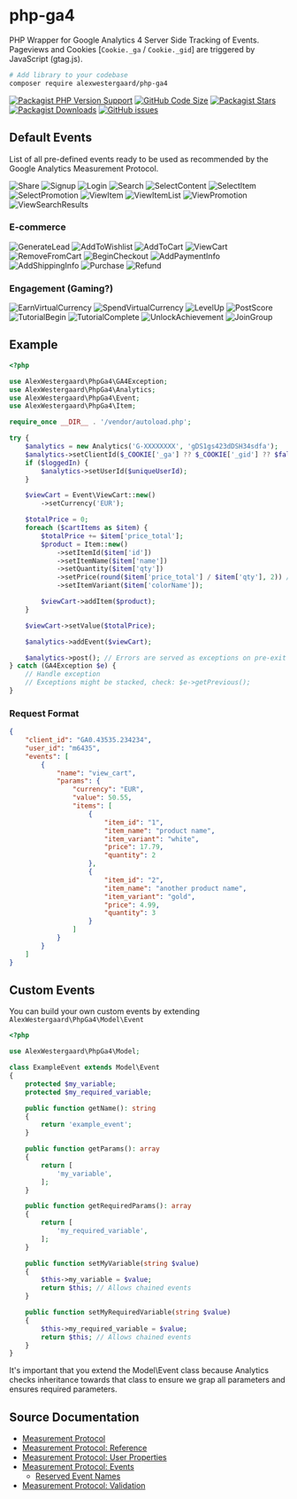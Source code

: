 # php-ga4
PHP Wrapper for Google Analytics 4 Server Side Tracking of Events.
Pageviews and Cookies [`Cookie._ga` / `Cookie._gid`] are triggered by JavaScript (gtag.js).

```sh
# Add library to your codebase
composer require alexwestergaard/php-ga4
```

[![Packagist PHP Version Support](https://img.shields.io/packagist/php-v/alexwestergaard/php-ga4?color=blue&style=for-the-badge)](https://www.php.net/releases/)
[![GitHub Code Size](https://img.shields.io/github/languages/code-size/alexwestergaard/php-ga4?color=blue&style=for-the-badge)](https://github.com/AlexWestergaard/php-ga4/releases/latest)
[![Packagist Stars](https://img.shields.io/packagist/stars/alexwestergaard/php-ga4?color=yellow&style=for-the-badge)](https://github.com/AlexWestergaard/php-ga4/stargazers)
[![Packagist Downloads](https://img.shields.io/packagist/dt/alexwestergaard/php-ga4?color=yellow&style=for-the-badge)](https://packagist.org/packages/alexwestergaard/php-ga4/stats)
[![GitHub issues](https://img.shields.io/github/issues-raw/alexwestergaard/php-ga4?color=red&style=for-the-badge)](https://github.com/AlexWestergaard/php-ga4/issues)

## Default Events
List of all pre-defined events ready to be used as recommended by the Google Analytics Measurement Protocol.

![Share](https://shields.io/badge/Share-informational)
![Signup](https://shields.io/badge/Signup-informational)
![Login](https://shields.io/badge/Login-informational)
![Search](https://shields.io/badge/Search-informational)
![SelectContent](https://shields.io/badge/SelectContent-informational)
![SelectItem](https://shields.io/badge/SelectItem-informational)
![SelectPromotion](https://shields.io/badge/SelectPromotion-informational)
![ViewItem](https://shields.io/badge/ViewItem-informational)
![ViewItemList](https://shields.io/badge/ViewItemList-informational)
![ViewPromotion](https://shields.io/badge/ViewPromotion-informational)
![ViewSearchResults](https://shields.io/badge/ViewSearchResults-informational)

### E-commerce

![GenerateLead](https://shields.io/badge/GenerateLead-informational)
![AddToWishlist](https://shields.io/badge/AddToWishlist-informational)
![AddToCart](https://shields.io/badge/AddToCart-informational)
![ViewCart](https://shields.io/badge/ViewCart-informational)
![RemoveFromCart](https://shields.io/badge/RemoveFromCart-informational)
![BeginCheckout](https://shields.io/badge/BeginCheckout-informational)
![AddPaymentInfo](https://shields.io/badge/AddPaymentInfo-informational)
![AddShippingInfo](https://shields.io/badge/AddShippingInfo-informational)
![Purchase](https://shields.io/badge/Purchase-informational)
![Refund](https://shields.io/badge/Refund-informational)

### Engagement (Gaming?)

![EarnVirtualCurrency](https://shields.io/badge/EarnVirtualCurrency-informational)
![SpendVirtualCurrency](https://shields.io/badge/SpendVirtualCurrency-informational)
![LevelUp](https://shields.io/badge/LevelUp-informational)
![PostScore](https://shields.io/badge/PostScore-informational)
![TutorialBegin](https://shields.io/badge/TutorialBegin-informational)
![TutorialComplete](https://shields.io/badge/TutorialComplete-informational)
![UnlockAchievement](https://shields.io/badge/UnlockAchievement-informational)
![JoinGroup](https://shields.io/badge/JoinGroup-informational)

## Example
```php
<?php

use AlexWestergaard\PhpGa4\GA4Exception;
use AlexWestergaard\PhpGa4\Analytics;
use AlexWestergaard\PhpGa4\Event;
use AlexWestergaard\PhpGa4\Item;

require_once __DIR__ . '/vendor/autoload.php';

try {
    $analytics = new Analytics('G-XXXXXXXX', 'gDS1gs423dDSH34sdfa');
    $analytics->setClientId($_COOKIE['_ga'] ?? $_COOKIE['_gid'] ?? $fallback);
    if ($loggedIn) {
        $analytics->setUserId($uniqueUserId);
    }

    $viewCart = Event\ViewCart::new()
        ->setCurrency('EUR');

    $totalPrice = 0;
    foreach ($cartItems as $item) {
        $totalPrice += $item['price_total'];
        $product = Item::new()
            ->setItemId($item['id'])
            ->setItemName($item['name'])
            ->setQuantity($item['qty'])
            ->setPrice(round($item['price_total'] / $item['qty'], 2)) // unit price
            ->setItemVariant($item['colorName']);

        $viewCart->addItem($product);
    }

    $viewCart->setValue($totalPrice);

    $analytics->addEvent($viewCart);

    $analytics->post(); // Errors are served as exceptions on pre-exit
} catch (GA4Exception $e) {
    // Handle exception
    // Exceptions might be stacked, check: $e->getPrevious();
}
```

### Request Format
```json
{
    "client_id": "GA0.43535.234234",
    "user_id": "m6435",
    "events": [
        {
            "name": "view_cart",
            "params": {
                "currency": "EUR",
                "value": 50.55,
                "items": [
                    {
                        "item_id": "1",
                        "item_name": "product name",
                        "item_variant": "white",
                        "price": 17.79,
                        "quantity": 2
                    },
                    {
                        "item_id": "2",
                        "item_name": "another product name",
                        "item_variant": "gold",
                        "price": 4.99,
                        "quantity": 3
                    }
                ]
            }
        }
    ]
}
```

## Custom Events
You can build your own custom events by extending `AlexWestergaard\PhpGa4\Model\Event`

```php
<?php

use AlexWestergaard\PhpGa4\Model;

class ExampleEvent extends Model\Event
{
    protected $my_variable;
    protected $my_required_variable;

    public function getName(): string
    {
        return 'example_event';
    }

    public function getParams(): array
    {
        return [
            'my_variable',
        ];
    }

    public function getRequiredParams(): array
    {
        return [
            'my_required_variable',
        ];
    }

    public function setMyVariable(string $value)
    {
        $this->my_variable = $value;
        return $this; // Allows chained events
    }

    public function setMyRequiredVariable(string $value)
    {
        $this->my_required_variable = $value;
        return $this; // Allows chained events
    }
}
```

It's important that you extend the Model\Event class because Analytics checks inheritance towards that class to ensure we grap all parameters and ensures required parameters.

## Source Documentation
- [Measurement Protocol](https://developers.google.com/analytics/devguides/collection/protocol/ga4)
- [Measurement Protocol: Reference](https://developers.google.com/analytics/devguides/collection/protocol/ga4/reference?client_type=gtag)
- [Measurement Protocol: User Properties](https://developers.google.com/analytics/devguides/collection/protocol/ga4/user-properties?client_type=gtag)
- [Measurement Protocol: Events](https://developers.google.com/analytics/devguides/collection/protocol/ga4/reference/events)
  - [Reserved Event Names](https://developers.google.com/analytics/devguides/collection/protocol/ga4/reference?client_type=gtag#reserved_event_names)
- [Measurement Protocol: Validation](https://developers.google.com/analytics/devguides/collection/protocol/ga4/validating-events?client_type=gtag)